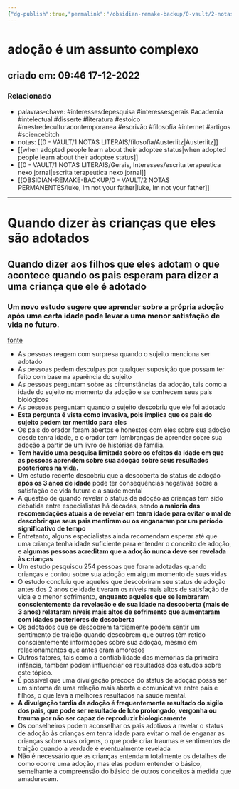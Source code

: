 ```yaml
---
{"dg-publish":true,"permalink":"/obsidian-remake-backup/0-vault/2-notas-permanentes/adocao-e-um-assunto-complexo/","tags":["permanente","interessesdepesquisa","interessesgerais","academia","intelectual","disserte","literatura","estoico","mestredeculturacontemporanea","escrivão","filosofia","internet","artigos","sciencebitch"],"dgHomeLink":true,"dgShowLocalGraph":true,"dgShowFileTree":true,"dgEnableSearch":true,"noteIcon":""}
---
```


# adoção é um assunto complexo
## criado em: 09:46 17-12-2022

### Relacionado
- palavras-chave: #interessesdepesquisa #interessesgerais #academia #intelectual #disserte #literatura #estoico #mestredeculturacontemporanea #escrivão #filosofia #internet #artigos #sciencebitch 
- notas: [[0 - VAULT/1 NOTAS LITERAIS/filosofia/Austerlitz\|Austerlitz]]
- [[when adopted people learn about their adoptee status\|when adopted people learn about their adoptee status]]
- [[0 - VAULT/1 NOTAS LITERAIS/Gerais, Interesses/escrita terapeutica nexo jornal\|escrita terapeutica nexo jornal]]
- [[OBSIDIAN-REMAKE-BACKUP/0 - VAULT/2 NOTAS PERMANENTES/luke, Im not your father\|luke, Im not your father]]
---
# Quando dizer às crianças que eles são adotados
## Quando dizer aos filhos que eles adotam o que acontece quando os pais esperam para dizer a uma criança que ele é adotado

### Um novo estudo sugere que aprender sobre a própria adoção após uma certa idade pode levar a uma menor satisfação de vida no futuro.
[fonte](https://www.theatlantic.com/family/archive/2019/07/adoption-disclosure-study/594496/)

- As pessoas reagem com surpresa quando o sujeito menciona ser adotado
- As pessoas pedem desculpas por qualquer suposição que possam ter feito com base na aparência do sujeito
- As pessoas perguntam sobre as circunstâncias da adoção, tais como a idade do sujeito no momento da adoção e se conhecem seus pais biológicos
- As pessoas perguntam quando o sujeito descobriu que ele foi adotado
- **Esta pergunta é vista como invasiva, pois implica que os pais do sujeito podem ter mentido para eles**
- Os pais do orador foram abertos e honestos com eles sobre sua adoção desde tenra idade, e o orador tem lembranças de aprender sobre sua adoção a partir de um livro de histórias de família.
- **Tem havido uma pesquisa limitada sobre os efeitos da idade em que as pessoas aprendem sobre sua adoção sobre seus resultados posteriores na vida.**
- Um estudo recente descobriu que a descoberta do status de adoção **após os 3 anos de idade** pode ter consequências negativas sobre a satisfação de vida futura e a saúde mental
- A questão de quando revelar o status de adoção às crianças tem sido debatida entre especialistas há décadas, sendo **a maioria das recomendações atuais a de revelar em tenra idade para evitar o mal de descobrir que seus pais mentiram ou os enganaram por um período significativo de tempo**
- Entretanto, alguns especialistas ainda recomendam esperar até que uma criança tenha idade suficiente para entender o conceito de adoção, e **algumas pessoas acreditam que a adoção nunca deve ser revelada às crianças**
- Um estudo pesquisou 254 pessoas que foram adotadas quando crianças e contou sobre sua adoção em algum momento de suas vidas
- O estudo concluiu que aqueles que descobriram seu status de adoção antes dos 2 anos de idade tiveram os níveis mais altos de satisfação de vida e o menor sofrimento, **enquanto aqueles que se lembraram conscientemente da revelação e de sua idade na descoberta (mais de 3 anos) relataram níveis mais altos de sofrimento que aumentaram com idades posteriores de descoberta**
- Os adotados que se descobrem tardiamente podem sentir um sentimento de traição quando descobrem que outros têm retido conscientemente informações sobre sua adoção, mesmo em relacionamentos que antes eram amorosos
- Outros fatores, tais como a confiabilidade das memórias da primeira infância, também podem influenciar os resultados dos estudos sobre este tópico.
- É possível que uma divulgação precoce do status de adoção possa ser um sintoma de uma relação mais aberta e comunicativa entre pais e filhos, o que leva a melhores resultados na saúde mental.
- **A divulgação tardia da adoção é frequentemente resultado do sigilo dos pais, que pode ser resultado de luto prolongado, vergonha ou trauma por não ser capaz de reproduzir biologicamente**
- Os conselheiros podem aconselhar os pais adotivos a revelar o status de adoção às crianças em tenra idade para evitar o mal de enganar as crianças sobre suas origens, o que pode criar traumas e sentimentos de traição quando a verdade é eventualmente revelada
- Não é necessário que as crianças entendam totalmente os detalhes de como ocorre uma adoção, mas elas podem entender o básico, semelhante à compreensão do básico de outros conceitos à medida que amadurecem.

